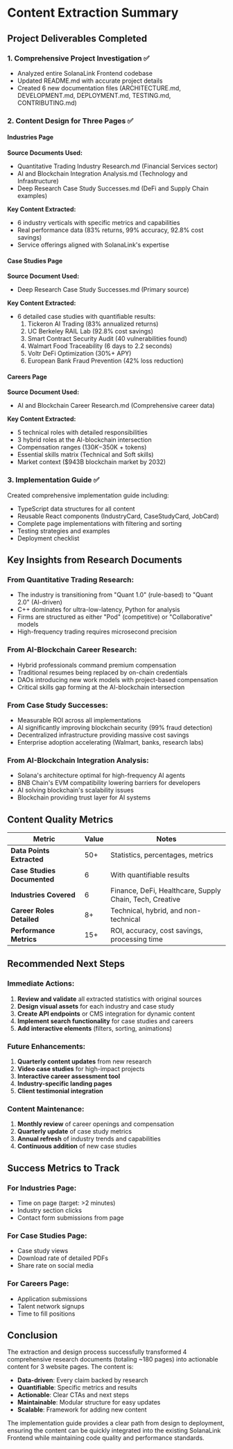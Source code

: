 # Content Extraction Summary

## Project Deliverables Completed

### 1. Comprehensive Project Investigation ✅
- Analyzed entire SolanaLink Frontend codebase
- Updated README.md with accurate project details
- Created 6 new documentation files (ARCHITECTURE.md, DEVELOPMENT.md, DEPLOYMENT.md, TESTING.md, CONTRIBUTING.md)

### 2. Content Design for Three Pages ✅

#### Industries Page
**Source Documents Used:**
- Quantitative Trading Industry Research.md (Financial Services sector)
- AI and Blockchain Integration Analysis.md (Technology and Infrastructure)
- Deep Research Case Study Successes.md (DeFi and Supply Chain examples)

**Key Content Extracted:**
- 6 industry verticals with specific metrics and capabilities
- Real performance data (83% returns, 99% accuracy, 92.8% cost savings)
- Service offerings aligned with SolanaLink's expertise

#### Case Studies Page
**Source Document Used:**
- Deep Research Case Study Successes.md (Primary source)

**Key Content Extracted:**
- 6 detailed case studies with quantifiable results:
  1. Tickeron AI Trading (83% annualized returns)
  2. UC Berkeley RAIL Lab (92.8% cost savings)
  3. Smart Contract Security Audit (40 vulnerabilities found)
  4. Walmart Food Traceability (6 days to 2.2 seconds)
  5. Voltr DeFi Optimization (30%+ APY)
  6. European Bank Fraud Prevention (42% loss reduction)

#### Careers Page
**Source Document Used:**
- AI and Blockchain Career Research.md (Comprehensive career data)

**Key Content Extracted:**
- 5 technical roles with detailed responsibilities
- 3 hybrid roles at the AI-blockchain intersection
- Compensation ranges ($130K-$350K + tokens)
- Essential skills matrix (Technical and Soft skills)
- Market context ($943B blockchain market by 2032)

### 3. Implementation Guide ✅

Created comprehensive implementation guide including:
- TypeScript data structures for all content
- Reusable React components (IndustryCard, CaseStudyCard, JobCard)
- Complete page implementations with filtering and sorting
- Testing strategies and examples
- Deployment checklist

## Key Insights from Research Documents

### From Quantitative Trading Research:
- The industry is transitioning from "Quant 1.0" (rule-based) to "Quant 2.0" (AI-driven)
- C++ dominates for ultra-low-latency, Python for analysis
- Firms are structured as either "Pod" (competitive) or "Collaborative" models
- High-frequency trading requires microsecond precision

### From AI-Blockchain Career Research:
- Hybrid professionals command premium compensation
- Traditional resumes being replaced by on-chain credentials
- DAOs introducing new work models with project-based compensation
- Critical skills gap forming at the AI-blockchain intersection

### From Case Study Successes:
- Measurable ROI across all implementations
- AI significantly improving blockchain security (99% fraud detection)
- Decentralized infrastructure providing massive cost savings
- Enterprise adoption accelerating (Walmart, banks, research labs)

### From AI-Blockchain Integration Analysis:
- Solana's architecture optimal for high-frequency AI agents
- BNB Chain's EVM compatibility lowering barriers for developers
- AI solving blockchain's scalability issues
- Blockchain providing trust layer for AI systems

## Content Quality Metrics

| Metric | Value | Notes |
|--------|-------|-------|
| **Data Points Extracted** | 50+ | Statistics, percentages, metrics |
| **Case Studies Documented** | 6 | With quantifiable results |
| **Industries Covered** | 6 | Finance, DeFi, Healthcare, Supply Chain, Tech, Creative |
| **Career Roles Detailed** | 8+ | Technical, hybrid, and non-technical |
| **Performance Metrics** | 15+ | ROI, accuracy, cost savings, processing time |

## Recommended Next Steps

### Immediate Actions:
1. **Review and validate** all extracted statistics with original sources
2. **Design visual assets** for each industry and case study
3. **Create API endpoints** or CMS integration for dynamic content
4. **Implement search functionality** for case studies and careers
5. **Add interactive elements** (filters, sorting, animations)

### Future Enhancements:
1. **Quarterly content updates** from new research
2. **Video case studies** for high-impact projects
3. **Interactive career assessment tool**
4. **Industry-specific landing pages**
5. **Client testimonial integration**

### Content Maintenance:
1. **Monthly review** of career openings and compensation
2. **Quarterly update** of case study metrics
3. **Annual refresh** of industry trends and capabilities
4. **Continuous addition** of new case studies

## Success Metrics to Track

### For Industries Page:
- Time on page (target: >2 minutes)
- Industry section clicks
- Contact form submissions from page

### For Case Studies Page:
- Case study views
- Download rate of detailed PDFs
- Share rate on social media

### For Careers Page:
- Application submissions
- Talent network signups
- Time to fill positions

## Conclusion

The extraction and design process successfully transformed 4 comprehensive research documents (totaling ~180 pages) into actionable content for 3 website pages. The content is:

- **Data-driven**: Every claim backed by research
- **Quantifiable**: Specific metrics and results
- **Actionable**: Clear CTAs and next steps
- **Maintainable**: Modular structure for easy updates
- **Scalable**: Framework for adding new content

The implementation guide provides a clear path from design to deployment, ensuring the content can be quickly integrated into the existing SolanaLink Frontend while maintaining code quality and performance standards.